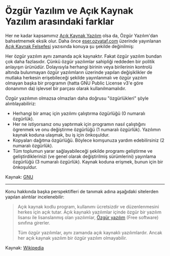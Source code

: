 # Özgür Yazılım ve Açık Kaynak Yazılım arasındaki farklar

Her ne kadar kapsamımız [Açık Kaynak Yazılım](nedir.md) olsa da, Özgür Yazılım'dan bahsetmemek eksik olur. Daha önce [eser.ozvataf.com](http://eser.ozvataf.com/) üzerinde yayınlanan [Açık Kaynak Felsefesi](http://eser.ozvataf.com/acik-kaynak-felsefesi/) yazısında konuya şu şekilde değinilmiş:

Her özgür yazılım aynı zamanda açık kaynaktır. Fakat özgür yazılım bundan çok daha fazlasıdır. Çünkü özgür yazılımlar sahipliği reddeden bir politik anlayışın ürünüdür. Dolayısıyla herhangi birinin veya birilerinin kontrolü altında bulunmayan özgür yazılımların üzerinde yapılan değişiklikler de mutlaka herkesin erişebileceği şekilde yayınlanmalı ve özgür yazılım olmayan başka bir programın (hatta GNU Public License v3'e göre donanımın da) işlevsel bir parçası olarak kullanılmamalıdır.

Özgür yazılımın olmazsa olmazları daha doğrusu "özgürlükleri" şöyle alıntılayabiliriz:

- Herhangi bir amaç için yazılımı çalıştırma özgürlüğü (0 numaralı özgürlük).
- Her ne istiyorsanız onu yaptırmak için programın nasıl çalıştığını ögrenmek ve onu değiştirme özgürlüğü (1 numaralı özgürlük). Yazılımın kaynak koduna ulaşmak, bu iş için önkoşuldur.
- Kopyaları dağıtma özgürlüğü. Böylece komşunuza yardım edebilirsiniz (2 numaralı özgürlük).
- Tüm toplumun yarar sağlayabileceği şekilde programı geliştirme ve geliştirdiklerinizi (ve genel olarak değiştirilmiş sürümlerini) yayınlama özgürlüğü (3 numaralı özgürlük). Kaynak koduna erişmek, bunun için bir önkoşuldur.

Kaynak: [GNU](https://www.gnu.org/philosophy/free-sw.tr.html)


---

Konu hakkında başka perspektifleri de tanımak adına aşağıdaki sitelerden yapılan alıntılar incelenebilir:

> Açık kaynak kodlu program, kullanımı ücretsizdir ve düzenlenmesini herkes için açık tutar. Açık kaynaklı yazılımlar içinde özgür bir yazılım lisansı ile lisanslanmış olan yazılımlar, [Özgür yazılım](https://tr.wikipedia.org/wiki/Özgür_yazılım) (Free software) sınıfına girerler.
> 
> Tüm özgür yazılımlar, aynı zamanda açık kaynaklı yazılımlardır. Ancak her açık kaynak yazılım bir özgür yazılım olmayabilir.

Kaynak: [Wikipedia](https://tr.wikipedia.org/wiki/Açık_kaynak)
